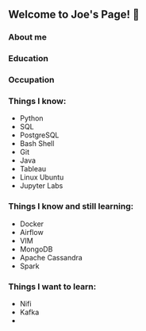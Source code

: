 ## Welcome to Joe's Page!  👋

### About me

### Education

### Occupation




### Things I know:
- Python
- SQL
- PostgreSQL
- Bash Shell
- Git
- Java
- Tableau
- Linux Ubuntu
- Jupyter Labs

### Things I know and still learning:
- Docker
- Airflow
- VIM
- MongoDB
- Apache Cassandra
- Spark

### Things I want to learn:
- Nifi
- Kafka
- 

<!--
**jmalinao19/jmalinao19** is a ✨ _special_ ✨ repository because its `README.md` (this file) appears on your GitHub profile.

Here are some ideas to get you started:

- 🔭 I’m currently working on ...
- 🌱 I’m currently learning ...
- 👯 I’m looking to collaborate on ...
- 🤔 I’m looking for help with ...
- 💬 Ask me about ...
- 📫 How to reach me: ...
- 😄 Pronouns: ...
- ⚡ Fun fact: ...
-->
